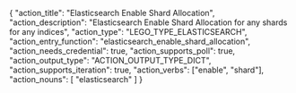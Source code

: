{
"action_title": "Elasticsearch Enable Shard Allocation",
"action_description": "Elasticsearch Enable Shard Allocation for any shards for any indices",
"action_type": "LEGO_TYPE_ELASTICSEARCH",
"action_entry_function": "elasticsearch_enable_shard_allocation",
"action_needs_credential": true,
"action_supports_poll": true,
"action_output_type": "ACTION_OUTPUT_TYPE_DICT",
"action_supports_iteration": true,
"action_verbs": ["enable", "shard"],
"action_nouns": [
"elasticsearch"
]
}
